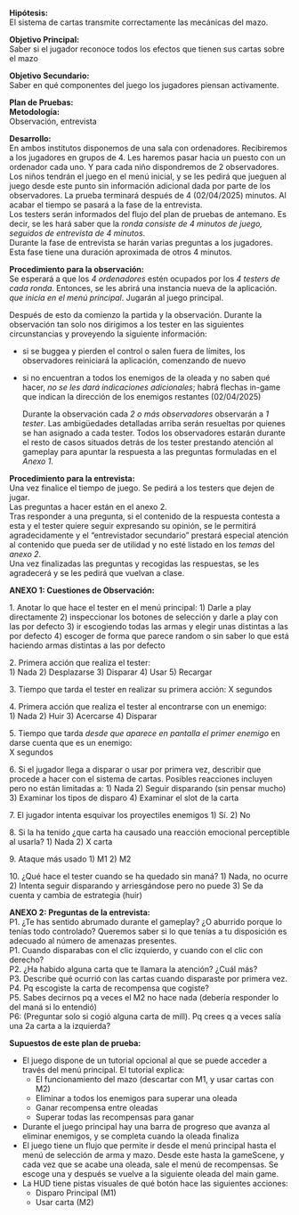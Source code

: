 **Hipótesis:**  
El sistema de cartas transmite correctamente las mecánicas del mazo.

**Objetivo Principal:**  
Saber si el jugador reconoce todos los efectos que tienen sus cartas sobre el mazo

**Objetivo Secundario:**  
Saber en qué componentes del juego los jugadores piensan activamente.

**Plan de Pruebas:**  
	**Metodología:**  
	Observación, entrevista

**Desarrollo:**  
En ambos institutos disponemos de una sala con ordenadores. Recibiremos a los jugadores en grupos de 4\. Les haremos pasar hacia un puesto con un ordenador cada uno. Y para cada niño dispondremos de 2 observadores.  
	Los niños tendrán el juego en el menú inicial, y se les pedirá que jueguen al juego desde este punto sin información adicional dada por parte de los observadores. La prueba terminará después de 4 (02/04/2025) minutos. Al acabar el tiempo se pasará a la fase de la entrevista.  
Los testers serán informados del flujo del plan de pruebas de antemano. Es decir, se les hará saber que la *ronda consiste de 4 minutos de juego, seguidos de entrevista de 4 minutos*.  
Durante la fase de entrevista se harán varias preguntas a los jugadores. Esta fase tiene una duración aproximada de otros 4 minutos.

**Procedimiento para la observación:**  
	Se esperará a que los *4 ordenadores* estén ocupados por los *4 testers de cada ronda*. Entonces, se les abrirá una instancia nueva de la aplicación. *que inicia* *en el menú principal*. Jugarán al juego principal.

Después de esto da comienzo la partida y la observación. Durante la observación tan solo nos dirigimos a los tester en las siguientes circunstancias y proveyendo la siguiente información:

- si se buggea y pierden el control o salen fuera de límites, los observadores  reiniciará la aplicación, comenzando de nuevo  
- si no encuentran a todos los enemigos de la oleada y no saben qué hacer, *no se les dará indicaciones adicionales*; habrá flechas in-game que indican la dirección de los enemigos restantes (02/04/2025)

	Durante la observación cada *2 o más observadores* observarán a *1 tester*. Las ambigüedades detalladas arriba serán resueltas por quienes se han asignado a cada tester. Todos los observadores estarán durante el resto de casos situados detrás de los tester prestando atención al gameplay para apuntar la respuesta a las preguntas formuladas en el *Anexo 1*.

**Procedimiento para la entrevista:**  
	Una vez finalice el tiempo de juego. Se pedirá a los testers que dejen de jugar.  
Las preguntas a hacer están en el anexo 2\.  
	Tras responder a una pregunta, si el contenido de la respuesta contesta a esta y el tester quiere seguir expresando su opinión, se le permitirá agradecidamente y el “entrevistador secundario” prestará especial atención al contenido que pueda ser de utilidad y no esté listado en los *temas* del *anexo 2*.  
Una vez finalizadas las preguntas y recogidas las respuestas, se les agradecerá y se les pedirá que vuelvan a clase.  

**ANEXO 1: Cuestiones de Observación:**  

1\.   Anotar lo que hace el tester en el menú principal:
	1\) Darle a play directamente    2\) inspeccionar los botones de selección y darle a play con las por defecto		3\) ir escogiendo todas las armas y elegir unas distintas a las por defecto	4\) escoger de forma que parece random o sin saber lo que está haciendo armas distintas a las por defecto


2\. Primera acción que realiza el tester:  
	1\) Nada	2\) Desplazarse	3\) Disparar	4\) Usar	5\) Recargar 

   
3\. Tiempo que tarda el tester en realizar su primera acción:
	X segundos

   
4\. Primera acción que realiza el tester al encontrarse con un enemigo:  
	1\) Nada	2\) Huir	3\) Acercarse	4\) Disparar


5\.  Tiempo que tarda *desde que aparece en pantalla el primer enemigo*  en darse cuenta que es un enemigo:  
	X segundos  

   
6\.   Si el jugador llega a disparar o usar por primera vez, describir que procede a hacer con el sistema de cartas. Posibles reacciones incluyen pero no están limitadas a:
	1\) Nada	2\) Seguir disparando (sin pensar mucho)	3\) Examinar los tipos de disparo	4\) Examinar el slot de la carta 


7\.   El jugador intenta esquivar los proyectiles enemigos
	1\) Sí.	2\) No


8\.   Si la ha tenido ¿que carta ha causado una reacción emocional perceptible al usarla?
	1) Nada	2\) X carta


9\.   Ataque más usado
	1\) M1	2\) M2


10\. ¿Qué hace el tester cuando se ha quedado sin maná?
	1\) Nada, no ocurre	2\) Intenta seguir disparando y arriesgándose pero no puede	3\) Se da cuenta y cambia de estrategia (huir)



**ANEXO 2: Preguntas de la entrevista:**  
P1. ¿Te has sentido abrumado durante el gameplay? ¿O aburrido porque lo tenías todo controlado? Queremos saber si lo que tenías a tu disposición es adecuado al número de amenazas presentes.  
P1. Cuando disparabas con el clic izquierdo, y cuando con el clic con derecho?  
P2. ¿Ha habido alguna carta que te llamara la atención? ¿Cuál más?  
P3. Describe qué ocurrió con las cartas cuando disparaste por primera vez.  
P4. Pq escogiste la carta de recompensa que cogiste?  
P5. Sabes decirnos pq a veces el M2 no hace nada (debería responder lo del maná si lo entendió)  
P6: (Preguntar solo si cogió alguna carta de mill). Pq crees q a veces salía una 2a carta a la izquierda?

**Supuestos de este plan de prueba:**

* El juego dispone de un tutorial opcional al que se puede acceder a través del menú principal. El tutorial explica:  
  * El funcionamiento del mazo (descartar con M1, y usar cartas con M2)  
  * Eliminar a todos los enemigos para superar una oleada  
  * Ganar recompensa entre oleadas  
  * Superar todas las recompensas para ganar  
* Durante el juego principal hay una barra de progreso que avanza al eliminar enemigos, y se completa cuando la oleada finaliza  
* El juego tiene un flujo que permite ir desde el menú principal hasta el menú de selección de arma y mazo. Desde este hasta la gameScene, y cada vez que se acabe una oleada, sale el menú de recompensas. Se escoge una y después se vuelve a la siguiente oleada del main game.  
* La HUD tiene pistas visuales de qué botón hace las siguientes acciones:  
  * Disparo Principal (M1)  
  * Usar carta (M2)
